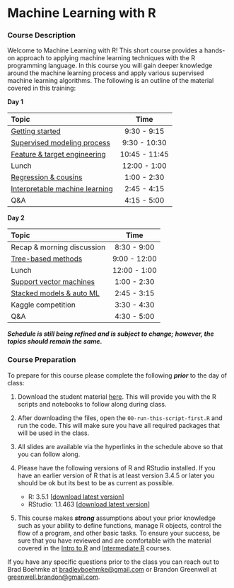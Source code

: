 
# Machine Learning with R

### Course Description

Welcome to Machine Learning with R\! This short course provides a
hands-on approach to applying machine learning techniques with the R
programming language. In this course you will gain deeper knowledge
around the machine learning process and apply various supervised machine
learning algorithms. The following is an outline of the material covered
in this training:

**Day
1**

| Topic                                                                                                             |     Time      |
| :---------------------------------------------------------------------------------------------------------------- | :-----------: |
| [Getting started](https://koalaverse.github.io/AnalyticsSummit19/01-intro.html)                                   |  9:30 - 9:15  |
| [Supervised modeling process](https://koalaverse.github.io/AnalyticsSummit19/02-supervised-modeling-process.html) | 9:30 - 10:30  |
| [Feature & target engineering](https://koalaverse.github.io/AnalyticsSummit19/03-engineering.html)                | 10:45 - 11:45 |
| Lunch                                                                                                             | 12:00 - 1:00  |
| [Regression & cousins](https://uc-r.github.io/Advanced-R/05-regression.html)                                      |  1:00 - 2:30  |
| [Interpretable machine learning](https://bradleyboehmke.github.io/CinDay-RUG-IML-2018/slides-source.html#1)       |  2:45 - 4:15  |
| Q\&A                                                                                                              |  4:15 - 5:00  |

**Day 2**

| Topic                        |     Time     |
| :--------------------------- | :----------: |
| Recap & morning discussion   | 8:30 - 9:00  |
| [Tree-based methods]()       | 9:00 - 12:00 |
| Lunch                        | 12:00 - 1:00 |
| [Support vector machines]()  | 1:00 - 2:30  |
| [Stacked models & auto ML]() | 2:45 - 3:15  |
| Kaggle competition           | 3:30 - 4:30  |
| Q\&A                         | 4:30 - 5:00  |

***Schedule is still being refined and is subject to change; however,
the topics should remain the same.***

### Course Preparation

To prepare for this course please complete the following ***prior*** to
the day of class:

1.  Download the student material
    [here](https://minhaskamal.github.io/DownGit/#/home?url=https://github.com/koalaverse/AnalyticsSummit19/tree/master/student-scripts).
    This will provide you with the R scripts and notebooks to follow
    along during class.

2.  After downloading the files, open the `00-run-this-script-first.R`
    and run the code. This will make sure you have all required packages
    that will be used in the class.

3.  All slides are available via the hyperlinks in the schedule above so
    that you can follow along.

4.  Please have the following versions of R and RStudio installed. If
    you have an earlier version of R that is at least version 3.4.5 or
    later you should be ok but its best to be as current as possible.
    
      - R: 3.5.1 \[[download latest
        version](https://cran.r-project.org/)\]
      - RStudio: 1.1.463 \[[download latest
        version](https://www.rstudio.com/products/rstudio/download/#download)\]

5.  This course makes ***strong*** assumptions about your prior
    knowledge such as your ability to define functions, manage R
    objects, control the flow of a program, and other basic tasks. To
    ensure your success, be sure that you have reviewed and are
    comfortable with the material covered in the [Intro to
    R](https://github.com/uc-r/Intro-R) and [Intermediate
    R](https://github.com/uc-r/Intermediate-R) courses.

If you have any specific questions prior to the class you can reach out
to Brad Boehmke at <bradleyboehmke@gmail.com> or Brandon Greenwell at
<greenwell.brandon@gmail.com>.
